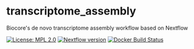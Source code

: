 # transcriptome_assembly
Biocore's de novo transcriptome assembly workflow based on Nextflow


[![License: MPL 2.0](https://img.shields.io/badge/License-MPL%202.0-brightgreen.svg)](https://opensource.org/licenses/MPL-2.0)
[![Nextflow version](https://img.shields.io/badge/nextflow-%E2%89%A50.31.0-brightgreen.svg)](https://www.nextflow.io/)
[![Docker Build Status](https://img.shields.io/docker/automated/biocorecrg/trinity_assembly.svg)](https://cloud.docker.com/u/biocorecrg/repository/docker/biocorecrg/trinity_assembly)
